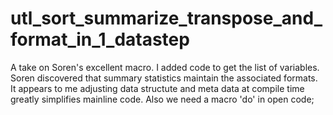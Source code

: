 # utl_sort_summarize_transpose_and_format_in_1_datastep
A take on Soren's excellent macro. I added code to get the list of variables. Soren discovered that summary statistics maintain the associated formats. It appears to me adjusting data structute and meta data at compile time greatly simplifies mainline code. Also we need a macro 'do' in open code;
